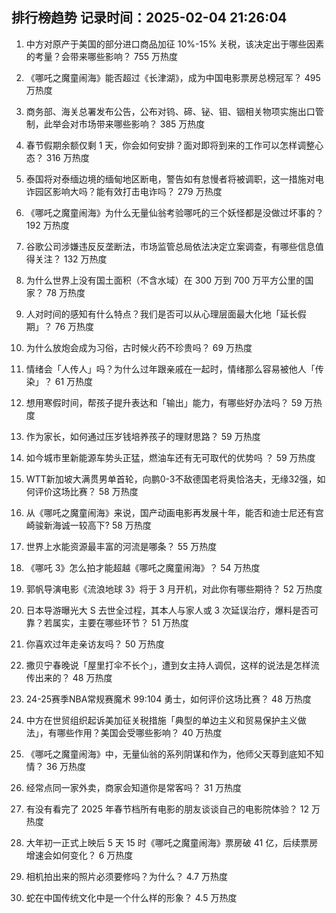
## 排行榜趋势 记录时间：2025-02-04 21:26:04
  
  1. 中方对原产于美国的部分进口商品加征 10%-15% 关税，该决定出于哪些因素的考量？会带来哪些影响？ 755 万热度
    
  2. 《哪吒之魔童闹海》能否超过《长津湖》，成为中国电影票房总榜冠军？ 495 万热度
    
  3. 商务部、海关总署发布公告，公布对钨、碲、铋、钼、铟相关物项实施出口管制，此举会对市场带来哪些影响？ 385 万热度
    
  4. 春节假期余额仅剩 1 天，你会如何安排？面对即将到来的工作可以怎样调整心态？ 316 万热度
    
  5. 泰国将对泰缅边境的缅甸地区断电，警告如有怠慢者将被调职，这一措施对电诈园区影响大吗？能有效打击电诈吗？ 279 万热度
    
  6. 《哪吒之魔童闹海》为什么无量仙翁考验哪吒的三个妖怪都是没做过坏事的？ 192 万热度
    
  7. 谷歌公司涉嫌违反反垄断法，市场监管总局依法决定立案调查，有哪些信息值得关注？ 132 万热度
    
  8. 为什么世界上没有国土面积（不含水域）在 300 万到 700 万平方公里的国家？ 78 万热度
    
  9. 人对时间的感知有什么特点？我们是否可以从心理层面最大化地「延长假期」？ 76 万热度
    
  10. 为什么放炮会成为习俗，古时候火药不珍贵吗？ 69 万热度
    
  11. 情绪会「人传人」吗？为什么过年跟亲戚在一起时，情绪那么容易被他人「传染」？ 61 万热度
    
  12. 想用寒假时间，帮孩子提升表达和「输出」能力，有哪些好办法吗？ 59 万热度
    
  13. 作为家长，如何通过压岁钱培养孩子的理财思路？ 59 万热度
    
  14. 如今城市里新能源车势头正猛，燃油车还有无可取代的优势吗 ？ 59 万热度
    
  15. WTT新加坡大满贯男单首轮，向鹏0-3不敌德国老将奥恰洛夫，无缘32强，如何评价这场比赛？ 58 万热度
    
  16. 从《哪吒之魔童闹海》来说，国产动画电影再发展十年，能否和迪士尼还有宫崎骏新海诚一较高下? 58 万热度
    
  17. 世界上水能资源最丰富的河流是哪条？ 55 万热度
    
  18. 《哪吒 3》怎么拍才能超越《哪吒之魔童闹海》？ 54 万热度
    
  19. 郭帆导演电影《流浪地球 3》将于 3 月开机，对此你有哪些期待？ 52 万热度
    
  20. 日本导游曝光大 S 去世全过程，其本人与家人或 3 次延误治疗，爆料是否可靠？若属实，主要在哪些环节？ 51 万热度
    
  21. 你喜欢过年走亲访友吗？ 50 万热度
    
  22. 撒贝宁春晚说「屋里打伞不长个」，遭到女主持人调侃，这样的说法是怎样流传出来的？ 48 万热度
    
  23. 24-25赛季NBA常规赛魔术 99:104 勇士，如何评价这场比赛？ 48 万热度
    
  24. 中方在世贸组织起诉美加征关税措施「典型的单边主义和贸易保护主义做法」，有哪些作用？美国会受哪些影响？ 40 万热度
    
  25. 《哪吒之魔童闹海》中，无量仙翁的系列阴谋和作为，他师父天尊到底知不知情？ 36 万热度
    
  26. 经常点同一家外卖，商家会知道你是常客吗？ 31 万热度
    
  27. 有没有看完了 2025 年春节档所有电影的朋友谈谈自己的电影院体验？ 12 万热度
    
  28. 大年初一正式上映后 5 天 15 时《哪吒之魔童闹海》票房破 41 亿，后续票房增速会如何变化？ 6 万热度
    
  29. 相机拍出来的照片必须要修吗？为什么？ 4.7 万热度
    
  30. 蛇在中国传统文化中是一个什么样的形象？ 4.5 万热度
    